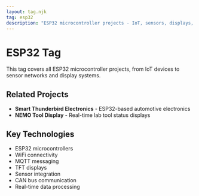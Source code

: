 ```yaml
---
layout: tag.njk
tag: esp32
description: "ESP32 microcontroller projects - IoT, sensors, displays, and embedded systems development"
---
```


# ESP32 Tag

This tag covers all ESP32 microcontroller projects, from IoT devices to sensor networks and display systems.

## Related Projects

- **Smart Thunderbird Electronics** - ESP32-based automotive electronics
- **NEMO Tool Display** - Real-time lab tool status displays

## Key Technologies

- ESP32 microcontrollers
- WiFi connectivity
- MQTT messaging
- TFT displays
- Sensor integration
- CAN bus communication
- Real-time data processing
